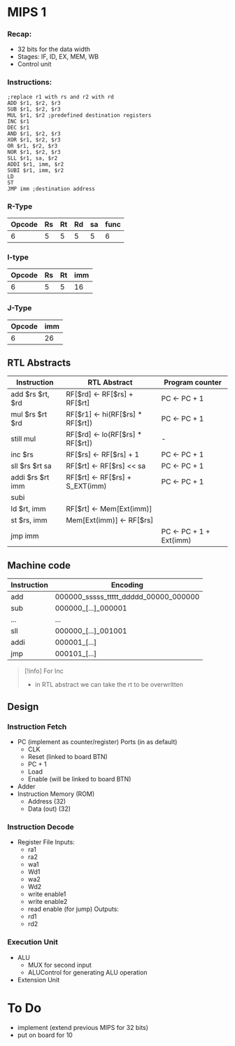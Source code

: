 # MIPS 1 

### Recap: 
- 32 bits for the data width
- Stages: IF, ID, EX, MEM, WB
- Control unit 

### Instructions:
```
;replace r1 with rs and r2 with rd
ADD $r1, $r2, $r3
SUB $r1, $r2, $r3
MUL $r1, $r2 ;predefined destination registers
INC $r1
DEC $r1
AND $r1, $r2, $r3
XOR $r1, $r2, $r3
OR $r1, $r2, $r3
NOR $r1, $r2, $r3
SLL $r1, sa, $r2
ADDI $r1, imm, $r2
SUBI $r1, imm, $r2
LD  
ST
JMP imm ;destination address
```

### R-Type

|Opcode|Rs|Rt|Rd|sa|func|
|-|-|-|-|-|-|
|6|5|5|5|5|6|

### I-type

|Opcode|Rs|Rt|imm|
|-|-|-|-|
|6|5|5|16|

### J-Type

|Opcode|imm|
|-|-|
|6|26|


## RTL Abstracts

|Instruction|RTL Abstract|Program counter|
|-|-|-|
|add $rs $rt, $rd|RF[\$rd] $\leftarrow$ RF[\$rs] + RF[\$rt]|PC $\leftarrow$ PC + 1|
|mul $rs $rt $rd|RF[\$r1] $\leftarrow$ hi(RF[\$rs] * RF[\$rt])|PC $\leftarrow$ PC + 1|
|still mul|RF[\$rd] $\leftarrow$ lo(RF[\$rs] * RF[\$rt]) |-|
|inc $rs|RF[\$rs] $\leftarrow$ RF[\$rs] + 1|PC $\leftarrow$ PC + 1|
|sll $rs $rt sa|RF[\$rt] $\leftarrow$ RF[\$rs] << sa|PC $\leftarrow$ PC + 1|
|addi $rs $rt imm|RF[\$rt] $\leftarrow$ RF[\$rs] + S_EXT(imm)|PC $\leftarrow$ PC + 1|
| subi|||
|ld \$rt, imm|RF[\$rt] $\leftarrow$ Mem[Ext(imm)]||
|st $rs, imm|Mem[Ext(imm)] $\leftarrow$ RF[$rs]|
|jmp imm||PC $\leftarrow$ PC + 1 + Ext(imm)|


## Machine code

|Instruction|Encoding|
|-|-|
|add|000000_sssss_ttttt_ddddd_00000_000000|
|sub|000000_[...]\_000001|
|...|...|
|sll|000000_[...]\_001001|
|addi|000001_[...]|
|jmp|000101_[...]|

> [!info] For Inc
> - in RTL abstract we can take the rt to be overwritten

## Design

### Instruction Fetch
- PC (implement as counter/register)
	Ports (in as default)
	- CLK
	- Reset (linked to board BTN)
	- PC + 1
	- Load
	- Enable (will be linked to board BTN)
- Adder
- Instruction Memory (ROM)
	- Address (32)
	- Data (out) (32)

### Instruction Decode 
- Register File
	Inputs:
	- ra1
	- ra2
	- wa1
	- Wd1
	- wa2
	- Wd2
	- write enable1
	- write enable2
	- read enable (for jump)
	Outputs:
	- rd1
	- rd2


### Execution Unit
- ALU
	- MUX for second input
	- ALUControl for generating ALU operation
- Extension Unit

# To Do
- implement (extend previous MIPS for 32 bits)
- put on board for 10